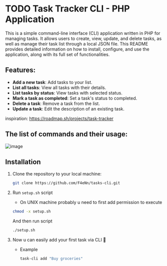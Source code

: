 # TODO Task Tracker CLI - PHP Application

This is a simple command-line interface (CLI) application written in PHP for managing tasks. It allows users to create, view, update, and delete tasks, as well as manage their task list through a local JSON file. This README provides detailed information on how to install, configure, and use the application, along with its full set of functionalities.

## Features:
- **Add a new task**: Add tasks to your list.
- **List all tasks**: View all tasks with their details.
- **List tasks by status**: View tasks with selected status.
- **Mark a task as completed**: Set a task's status to completed.
- **Delete a task**: Remove a task from the list.
- **Update a task**: Edit the description of an existing task.

 inspiration: https://roadmap.sh/projects/task-tracker

## The list of commands and their usage:

![image](https://github.com/user-attachments/assets/3f967a64-0402-4f11-a3a8-0d6f974ce598)



## Installation


1. Clone the repository to your local machine:

   ```bash
   git clone https://github.com/F4eNn/tasks-cli.git
   ```
2. Run `setup.sh` script
    - On UNIX machine probably u need to first add permission to execute

     ```bash
     chmod -x setup.sh
     ```

    And then run script
    ```bash
   ./setup.sh
   ```
3. Now u can easily add your first task via CLI 🚀
     - Example
         ```bash
        task-cli add "Buy groceries"
         ```
  

